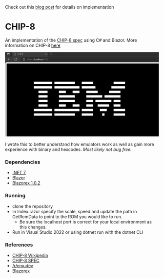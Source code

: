 Check out this [blog post](https://blog-gr10bw05z-andrewjhopkins.vercel.app/posts/chip-8) for details on implementation

# CHIP-8
An implementation of the [CHIP-8 spec](http://devernay.free.fr/hacks/chip8/C8TECH10.HTM#font) using C# and Blazor. More information on CHIP-8 [here](https://en.wikipedia.org/wiki/CHIP-8)

![CHIP-8 running the IBM rom in the browser](chip8_ibm.png "CHIP-8 IBM")

I wrote this to better understand how emulators work as well as gain more experience with binary and hexcodes. 
*Most likely not bug free.*

### Dependencies
- [.NET 7](https://dotnet.microsoft.com/en-us/download/dotnet/7.0)
- [Blazor](https://dotnet.microsoft.com/en-us/apps/aspnet/web-apps/blazor)
- [Blazorex 1.0.2](https://www.nuget.org/packages/Blazorex/)

### Running
- clone the repository
- In Index.razor specify the scale, speed and update the path in GetRomData to point to the ROM you would like to run. 
    - Be sure the localhost port is correct for your local environment as this changes.
- Run in Visual Studio 2022 or using dotnet run with the dotnet CLI

### References
- [CHIP-8 Wikipedia](https://en.wikipedia.org/wiki/CHIP-8)
- [CHIP-8 SPEC](http://devernay.free.fr/hacks/chip8/C8TECH10.HTM#font)
- [/r/emudev](https://www.reddit.com/r/EmuDev/)
- [Blazorex](https://github.com/mizrael/Blazorex)